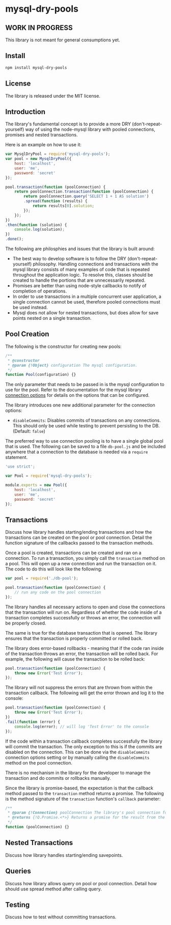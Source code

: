 # mysql-dry-pools

## WORK IN PROGRESS

This library is not meant for general consumptions yet.

## Install

```bash
npm install mysql-dry-pools
```

## License

The library is released under the MIT license.

## Introduction

The library's fundamental concept is to provide a more DRY (don't-repeat-yourself) way of using the node-mysql library with pooled connections, promises and nested transactions.

Here is an example on how to use it:

```js
var MysqlDryPool = require('mysql-dry-pools');
var pool = new MysqlDryPool({
    host: 'localhost',
    user: 'me',
    password: 'secret'
});

pool.transaction(function (poolConnection) {
    return poolConnection.transaction(function (poolConnection) {
        return poolConnection.query('SELECT 1 + 1 AS solution')
        .spread(function (results) {
            return results[0].solution;
        });
    });
})
.then(function (solution) {
    console.log(solution);
})
.done();
```

The following are philosphies and issues that the library is built around:

* The best way to develop software is to follow the DRY (don't-repeat-yourself) philosophy. Handling connections and transactions with the mysql library consists of many examples of code that is repeated throughout the application logic. To resolve this, classes should be created to handle the portions that are unnecessarily repeated.
* Promises are better than using node-style callbacks to notify of completion of operations.
* In order to use transactions in a multiple concurrent user application, a single connection cannot be used, therefore pooled connections must be used instead.
* Mysql does not allow for nested transactions, but does allow for save points nested on a single transaction.

## Pool Creation

The following is the constructor for creating new pools:

```js
/**
 * @constructor
 * @param {!Object} configuration The mysql configuration.
 */
function Pool(configuration) {}
```

The only parameter that needs to be passed in is the mysql configuration to use for the pool. Refer to the documentation for the mysql library [connection options](https://github.com/felixge/node-mysql/#connection-options) for details on the options that can be configured.

The library introduces one new additional parameter for the connection options:

* `disableCommits`: Disables commits of transactions on any connections. This should only be used while testing to prevent persisting to the DB. (Default: `false`)

The preferred way to use connection pooling is to have a single global pool that is used. The following can be saved to a file `db-pool.js` and be included anywhere that a connection to the database is needed via a `require` statement.

```js
'use strict';

var Pool = require('mysql-dry-pools');

module.exports = new Pool({
    host: 'localhost',
    user: 'me',
    password: 'secret'
});
```

## Transactions

Discuss how library handles starting/ending transactions and how the transactions can be created on the pool or pool connection. Detail the function signature of the callbacks passed to the transaction methods.

Once a pool is created, transactions can be created and ran on a connection. To run a transaction, you simply call the `transaction` method on a pool. This will open up a new connection and run the transaction on it. The code to do this will look like the following:

```js
var pool = require('./db-pool');

pool.transaction(function (poolConnection) {
    // run any code on the pool connection
});
```

The library handles all necessary actions to open and close the connections that the transaction will run on. Regardless of whether the code inside of a transaction completes successfully or throws an error, the connection will be properly closed.

The same is true for the database transaction that is opened. The library ensures that the transaction is properly committed or rolled back.

The library does error-based rollbacks - meaning that if the code ran inside of the transaction throws an error, the transaction will be rolled back. For example, the following will cause the transaction to be rolled back:

```js
pool.transaction(function (poolConnection) {
    throw new Error('Test Error');
});
```

The library will not suppress the errors that are thrown from within the transaction callback. The following will get the error thrown and log it to the console:

```js
pool.transaction(function (poolConnection) {
    throw new Error('Test Error');
})
.fail(function (error) {
    console.log(error); // will log 'Test Error' to the console
});
```

If the code within a transaction callback completes successfully the library will commit the transaction. The only exception to this is if the commits are disabled on the connection. This can be done via the `disableCommits` connection options setting or by manually calling the `disableCommits` method on the pool connection.

There is no mechanism in the library for the developer to manage the transaction and do commits or rollbacks manually.

Since the library is promise-based, the expectation is that the callback method passed to the `transaction` method returns a promise. The following is the method signature of the `transaction` function's `callback` parameter:

```js
/**
 * @param {!Connection} poolConnection The library's pool connection for this transaction.
 * @returns {!Q.Promise.<*>} Returns a promise for the result from the transaction.
 */
function (poolConnection) {}
```













## Nested Transactions

Discuss how library handles starting/ending savepoints.

## Queries

Discuss how library allows query on pool or pool connection. Detail how should use spread method after calling query.

## Testing

Discuss how to test without committing transactions.